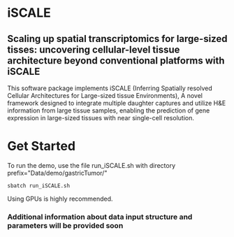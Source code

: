 # iSCALE
## Scaling up spatial transcriptomics for large-sized tisses: uncovering cellular-level tissue architecture beyond conventional platforms with iSCALE

This software package implements iSCALE
(Inferring Spatially resolved Cellular Architectures for Large-sized tissue Environments),
A novel framework designed to integrate multiple daughter captures and utilize H&E information from large tissue samples, enabling the prediction of gene expression in large-sized tissues with near single-cell resolution.


# Get Started

To run the demo, use the file run_iSCALE.sh with directory prefix="Data/demo/gastricTumor/"  

```
sbatch run_iSCALE.sh 
```

Using GPUs is highly recommended.

### Additional information about data input structure and parameters will be provided soon
